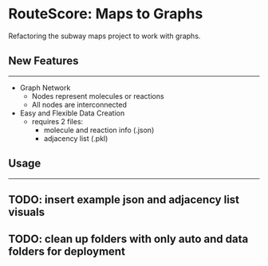 # RouteScore: Maps to Graphs

Refactoring the subway maps project to work with graphs.

## New Features
__________________________
- Graph Network
    - Nodes represent molecules or reactions
    - All nodes are interconnected
- Easy and Flexible Data Creation
    - requires 2 files:
        - molecule and reaction info (.json)
        - adjacency list (.pkl)

## Usage
_________________________
## TODO: insert example json and adjacency list visuals
## TODO: clean up folders with only auto and data folders for deployment